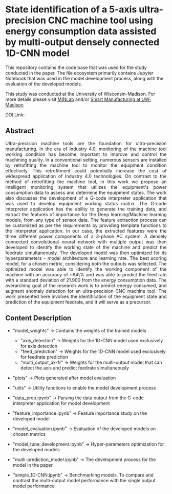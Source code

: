 # State identification of a 5-axis ultra-precision CNC machine tool using energy consumption data assisted by multi-output densely connected 1D-CNN model

This repository contains the code base that was used for the study conducted in the paper. The file ecosystem primarily contains Jupyter Notebook that was used in the model development process, along with the evaluation of the developed models.

This study was conducted at the University of Wisconsin-Madison. For more details please visit [MINLab](https://min.me.wisc.edu/) and/or [Smart Manufacturing at UW-Madison](https://smartmfg.me.wisc.edu/)

DOI Link:- 


## Abstract
<p align="justify">
Ultra-precision machine tools are the foundation for ultra-precision manufacturing. In the era of Industry 4.0, monitoring of the machine tool working condition has become important to improve and control the machining quality. In a conventional setting, numerous sensors are installed by retrofitting the machine tool to monitor the equipment condition effectively. This retrofitment could potentially increase the cost of widespread application of Industry 4.0 technologies. On contrast to the method of retrofitting the machine tool, in this work we propose an intelligent monitoring system that utilizes the equipment's power consumption data to assess and determine the equipment states. The work also discusses the development of a G-code interpreter application that was used to develop equipment working status matrix. The G-code interpreter application has the ability to generate the training data, and extract the features of importance for the Deep learning/Machine learning models, from any type of sensor data. The feature extraction process can be customized as per the requirements by providing template functions to the interpreter application. In our case, the extracted features were the three different power components of a 3-phase AC system. A densely connected convolutional neural network with multiple output was then developed to identify the working state of the machine and predict the feedrate simultaneously. The developed model was then optimized for its hyperparameters - model architecture and learning rate. The best scoring model, for a chosen metric, considering both the outputs was selected. The optimized model was able to identify the working component of the machine with an accuracy of ~94\% and was able to predict the feed rate with a standard deviation of 21.900 from the energy consumption data. The overarching goal of the research work is to predict energy consumed, and augment anomaly detection for an ultra-precision CNC machine tool. The work presented here involves the identification of the equipment state and prediction of the equipment feedrate, and it will serve as a precursor.
</p>

## Content Description

- "model_weights" -> Contains the weights of the trained models
  - "axis_detection" -> Weights for the 1D-CNN model used exclusively for axis detection
  - "feed_prediction" -> Weights for the 1D-CNN model used exclusively for feedrate prediction
  - "multi_output_ax-fr" -> Weights for the multi-output model that can detect the axis and predict feedrate simultaneously

- "plots" -> Plots generated after model evaluation

- "utils" -> Utility functions to enable the model development process

- "data_prep.ipynb" -> Parsing the data output from the G-code interpreter application for model development

- "feature_importance.ipynb" -> Feature importance study on the developed model

- "model_evaluation.ipynb" -> Evaluation of the developed models on chosen metrics

- "model_tune_development.ipynb" -> Hyper-parameters optimization for the developed models

- "mutli-prediction_model.ipynb" -> The development process for the model in the paper

- "simple_1D-CNN.ipynb" -> Benchmarking models. To compare and contrast the multi-output model performance with the single output model performance



  
  

